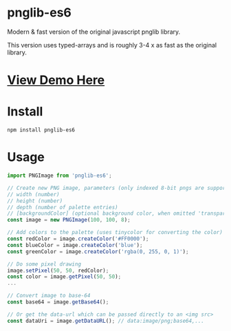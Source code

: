# pnglib-es6

Modern & fast version of the original javascript pnglib library.

This version uses typed-arrays and is roughly 3-4 x as fast as the original library.

# [View Demo Here](https://rawgit.com/IjzerenHein/pnglib-es6/master/demo/index.html)

# Install

	npm install pnglib-es6

# Usage

```javascript
import PNGImage from 'pnglib-es6';

// Create new PNG image, parameters (only indexed 8-bit pngs are supported at the moment):
// width (number)
// height (number)
// depth (number of palette entries)
// [backgroundColor] (optional background color, when omitted 'transparent' is used)
const image = new PNGImage(100, 100, 8);

// Add colors to the palette (uses tinycolor for converting the color)
const redColor = image.createColor('#FF0000');
const blueColor = image.createColor('blue');
const greenColor = image.createColor('rgba(0, 255, 0, 1)');

// Do some pixel drawing
image.setPixel(50, 50, redColor);
const color = image.getPixel(50, 50);
...

// Convert image to base-64
const base64 = image.getBase64();

// Or get the data-url which can be passed directly to an <img src>
const dataUri = image.getDataURL(); // data:image/png;base64,...
```
